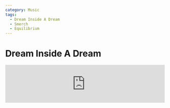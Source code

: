 ```yaml
---
category: Music
tags:
  - Dream Inside A Dream
  - Smerch
  - Equilibrium
---
```


# Dream Inside A Dream

<iframe style="border: 0; width: 100%; height: 120px;" src="https://bandcamp.com/EmbeddedPlayer/track=2550409238/size=large/bgcol=333333/linkcol=e32c14/tracklist=false/artwork=small/transparent=true/" seamless><a href="https://smerch.bandcamp.com/track/dream-inside-a-dream">Dream Inside A Dream by smerch</a></iframe>
